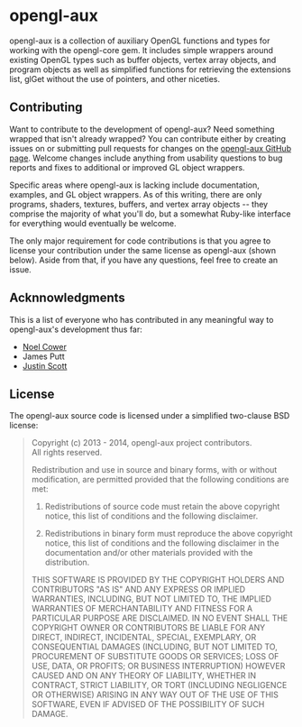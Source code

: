 opengl-aux
==========

opengl-aux is a collection of auxiliary OpenGL functions and types for working with the opengl-core gem. It includes simple wrappers around existing OpenGL types such as buffer objects, vertex array objects, and program objects as well as simplified functions for retrieving the extensions list, glGet without the use of pointers, and other niceties.


Contributing
------------

Want to contribute to the development of opengl-aux? Need something wrapped that isn't already wrapped? You can contribute either by creating issues on or submitting pull requests for changes on the [opengl-aux GitHub page][GitHub]. Welcome changes include anything from usability questions to bug reports and fixes to additional or improved GL object wrappers.

[GitHub]: https://github.com/nilium/opengl-aux

Specific areas where opengl-aux is lacking include documentation, examples, and GL object wrappers. As of this writing, there are only programs, shaders, textures, buffers, and vertex array objects -- they comprise the majority of what you'll do, but a somewhat Ruby-like interface for everything would eventually be welcome.

The only major requirement for code contributions is that you agree to license your contribution under the same license as opengl-aux (shown below). Aside from that, if you have any questions, feel free to create an issue.


Acknnowledgments
----------------

This is a list of everyone who has contributed in any meaningful way to opengl-aux's development thus far:

- [Noel Cower](https://github.com/nilium)
- James Putt
- [Justin Scott](https://github.com/JScott)


License
-------

The opengl-aux source code is licensed under a simplified two-clause BSD license:

> Copyright (c) 2013 - 2014, opengl-aux project contributors.  
> All rights reserved.
> 
> Redistribution and use in source and binary forms, with or without
> modification, are permitted provided that the following conditions are met:
> 
> 1. Redistributions of source code must retain the above copyright notice, this
>    list of conditions and the following disclaimer.
>
> 2. Redistributions in binary form must reproduce the above copyright notice,
>    this list of conditions and the following disclaimer in the documentation
>    and/or other materials provided with the distribution.
> 
> THIS SOFTWARE IS PROVIDED BY THE COPYRIGHT HOLDERS AND CONTRIBUTORS "AS IS" AND
> ANY EXPRESS OR IMPLIED WARRANTIES, INCLUDING, BUT NOT LIMITED TO, THE IMPLIED
> WARRANTIES OF MERCHANTABILITY AND FITNESS FOR A PARTICULAR PURPOSE ARE
> DISCLAIMED. IN NO EVENT SHALL THE COPYRIGHT OWNER OR CONTRIBUTORS BE LIABLE FOR
> ANY DIRECT, INDIRECT, INCIDENTAL, SPECIAL, EXEMPLARY, OR CONSEQUENTIAL DAMAGES
> (INCLUDING, BUT NOT LIMITED TO, PROCUREMENT OF SUBSTITUTE GOODS OR SERVICES;
> LOSS OF USE, DATA, OR PROFITS; OR BUSINESS INTERRUPTION) HOWEVER CAUSED AND
> ON ANY THEORY OF LIABILITY, WHETHER IN CONTRACT, STRICT LIABILITY, OR TORT
> (INCLUDING NEGLIGENCE OR OTHERWISE) ARISING IN ANY WAY OUT OF THE USE OF THIS
> SOFTWARE, EVEN IF ADVISED OF THE POSSIBILITY OF SUCH DAMAGE.


